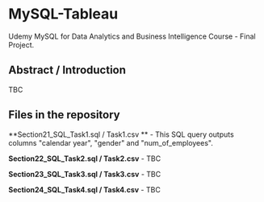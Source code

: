 # MySQL-Tableau
Udemy MySQL for Data Analytics and Business Intelligence Course - Final Project.

## Abstract / Introduction
TBC

## Files in the repository

**Section21_SQL_Task1.sql / Task1.csv ** - This SQL query outputs columns "calendar year", "gender" and "num_of_employees".

**Section22_SQL_Task2.sql / Task2.csv** - TBC

**Section23_SQL_Task3.sql / Task3.csv** - TBC

**Section24_SQL_Task4.sql / Task4.csv** - TBC
